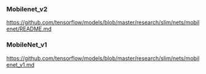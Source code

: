 ###  Mobilenet_v2

https://github.com/tensorflow/models/blob/master/research/slim/nets/mobilenet/README.md

### MobileNet_v1

https://github.com/tensorflow/models/blob/master/research/slim/nets/mobilenet_v1.md
